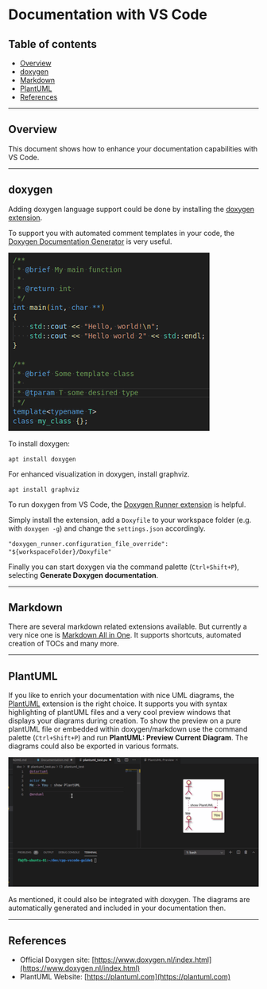 
# Documentation with VS Code <!-- omit in toc -->

## Table of contents <!-- omit in toc -->

- [Overview](#overview)
- [doxygen](#doxygen)
- [Markdown](#markdown)
- [PlantUML](#plantuml)
- [References](#references)

---

## Overview

This document shows how to enhance your documentation capabilities with VS Code.

---

## doxygen

Adding doxygen language support could be done by installing the [doxygen extension](https://marketplace.visualstudio.com/items?itemName=bbenoist.Doxygen).

To support you with automated comment templates in your code, the [Doxygen Documentation Generator](https://marketplace.visualstudio.com/items?itemName=cschlosser.doxdocgen) is very useful.

![Doxygen in action](../images/doxygen.png)

To install doxygen:

    apt install doxygen

For enhanced visualization in doxygen, install graphviz.

    apt install graphviz

To run doxygen from VS Code, the [Doxygen Runner extension](https://marketplace.visualstudio.com/items?itemName=betwo.vscode-doxygen-runner) is helpful.

Simply install the extension, add a `Doxyfile` to your workspace folder (e.g. with `doxygen -g`) and change the `settings.json` accordingly.

    "doxygen_runner.configuration_file_override": "${workspaceFolder}/Doxyfile"

Finally you can start doxygen via the command palette (`Ctrl+Shift+P`), selecting **Generate Doxygen documentation**.

---

## Markdown

There are several markdown related extensions available. But currently a very nice one is [Markdown All in One](https://marketplace.visualstudio.com/items?itemName=yzhang.markdown-all-in-one#table-of-contents). It supports shortcuts, automated creation of TOCs and many more.

---

## PlantUML

If you like to enrich your documentation with nice UML diagrams, the [PlantUML](https://marketplace.visualstudio.com/items?itemName=jebbs.plantuml) extension is the right choice. It supports you with syntax highlighting of plantUML files and a very cool preview windows that displays your diagrams during creation. To show the preview on a pure plantUML file or embedded within doxygen/markdown use the command palette (`Ctrl+Shift+P`) and run  **PlantUML: Preview Current Diagram**. The diagrams could also be exported in various formats.

![PlantUML in action](../images/plantUML.gif)

As mentioned, it could also be integrated with doxygen. The diagrams are automatically generated and included in your documentation then.

---

## References

- Official Doxygen site: [https://www.doxygen.nl/index.html](https://www.doxygen.nl/index.html)
- PlantUML Website: [https://plantuml.com](https://plantuml.com)
